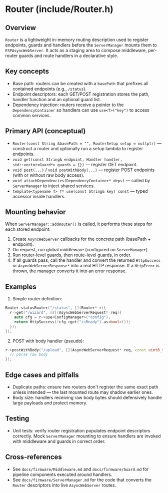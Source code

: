 Router (include/Router.h)
====================================

Overview
--------
`Router` is a lightweight in-memory routing description used to register endpoints, guards and handlers before the `ServerManager` mounts them to `ESPAsyncWebServer`. It acts as a staging area to compose middleware, per-router guards and route handlers in a declarative style.

Key concepts
------------
- Base path: routers can be created with a `basePath` that prefixes all contained endpoints (e.g., `/status`).
- Endpoint descriptors: each GET/POST registration stores the path, handler function and an optional guard list.
- Dependency injection: routers receive a pointer to the `DependencyContainer` so handlers can use `use<T>("key")` to access common services.

Primary API (conceptual)
------------------------
- `Router(const String &basePath = "", RouterSetup setup = nullptr)` — construct a router and optionally run a setup lambda to register endpoints.
- `void get(const String& endpoint, Handler handler, std::vector<Guard*> guards = {})` — register GET endpoint.
- `void post(...)` / `void postWithBody(...)` — register POST endpoints (with or without raw body access).
- `void attachDependencies(DependencyContainer* deps)` — called by `ServerManager` to inject shared services.
- `template<typename T> T* use(const String& key) const` — typed accessor inside handlers.

Mounting behavior
-----------------
When `ServerManager::addRouter()` is called, it performs these steps for each stored endpoint:
1. Create `AsyncWebServer` callbacks for the concrete path (basePath + endpoint).
2. On request, run global middleware (configured on `ServerManager`).
3. Run router-level guards, then route-level guards, in order.
4. If all guards pass, call the handler and convert the returned `HttpSuccess` or `AsyncWebServerResponse*` into a real HTTP response. If a `HttpError` is thrown, the manager converts it into an error response.

Examples
--------
1) Simple router definition:

```cpp
Router statusRouter("/status", [](Router* r){
  r->get("/wizard", [r](AsyncWebServerRequest* req){
    auto cfg = r->use<ConfigManager>("config");
    return HttpSuccess(!cfg->get("isReady").as<bool>());
  });
});
```

2) POST with body handler (pseudo):

```cpp
r->postWithBody("/upload", [](AsyncWebServerRequest* req, const uint8_t* body, size_t len){
  // parse raw body
});
```

Edge cases and pitfalls
----------------------
- Duplicate paths: ensure two routers don't register the same exact path unless intended — the last mounted route may shadow earlier ones.
- Body size: handlers receiving raw body bytes should defensively handle large payloads and protect memory.

Testing
-------
- Unit tests: verify router registration populates endpoint descriptors correctly. Mock `ServerManager` mounting to ensure handlers are invoked with middleware and guards in correct order.

Cross-references
----------------
- See `docs/firmware/Middleware.md` and `docs/firmware/Guard.md` for pipeline components executed around handlers.
- See `docs/firmware/ServerManager.md` for the code that converts the `Router` descriptors into live `AsyncWebServer` routes.
